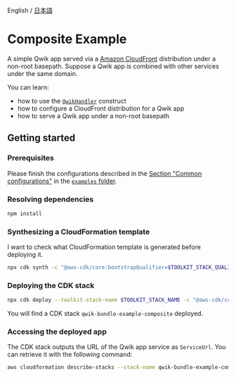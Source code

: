 English / [日本語](./README_ja.md)

# Composite Example

A simple Qwik app served via a [Amazon CloudFront](https://aws.amazon.com/cloudfront/) distribution under a non-root basepath.
Suppose a Qwik app is combined with other services under the same domain.

You can learn:
- how to use the [`QwikHandler`](../../api-docs/markdown/cdk-qwik-bundle.qwikhandler.md) construct
- how to configure a CloudFront distribution for a Qwik app
- how to serve a Qwik app under a non-root basepath

## Getting started

### Prerequisites

Please finish the configurations described in the [Section "Common configurations"](../README.md#common-configurations) in the [`examples` folder](../README.md).

### Resolving dependencies

```sh
npm install
```

### Synthesizing a CloudFormation template

I want to check what CloudFormation template is generated before deploying it.

```sh
npx cdk synth -c "@aws-cdk/core:bootstrapQualifier=$TOOLKIT_STACK_QUALIFIER"
```

### Deploying the CDK stack

```sh
npx cdk deploy --toolkit-stack-name $TOOLKIT_STACK_NAME -c "@aws-cdk/core:bootstrapQualifier=$TOOLKIT_STACK_QUALIFIER"
```

You will find a CDK stack `qwik-bundle-example-composite` deployed.

### Accessing the deployed app

The CDK stack outputs the URL of the Qwik app service as `ServiceUrl`.
You can retrieve it with the following command:

```sh
aws cloudformation describe-stacks --stack-name qwik-bundle-example-composite --query "Stacks[0].Outputs[?OutputKey=='ServiceUrl'].OutputValue" --output text
```